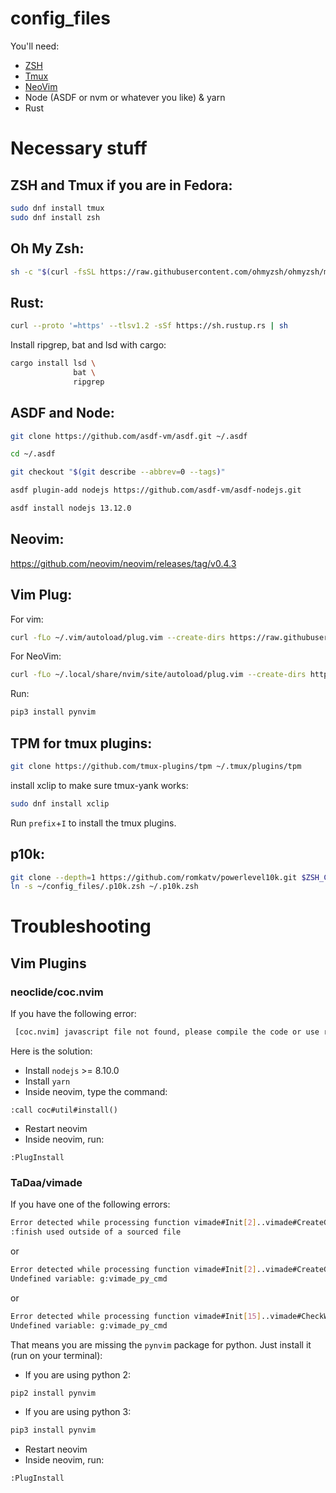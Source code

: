 # config_files

You'll need:
- [ZSH](https://www.zsh.org)
- [Tmux](https://github.com/tmux/tmux/wiki)
- [NeoVim](https://neovim.io/)
- Node (ASDF or nvm or whatever you like) & yarn
- Rust 


# Necessary stuff


## ZSH and Tmux if you are in Fedora:

```bash
sudo dnf install tmux
sudo dnf install zsh
```


## Oh My Zsh:

```bash
sh -c "$(curl -fsSL https://raw.githubusercontent.com/ohmyzsh/ohmyzsh/master/tools/install.sh)"
```

## Rust:
```bash
curl --proto '=https' --tlsv1.2 -sSf https://sh.rustup.rs | sh
```
Install ripgrep, bat and lsd with cargo:

```bash
cargo install lsd \
              bat \
              ripgrep
```

## ASDF and Node:

```bash
git clone https://github.com/asdf-vm/asdf.git ~/.asdf

cd ~/.asdf

git checkout "$(git describe --abbrev=0 --tags)"

asdf plugin-add nodejs https://github.com/asdf-vm/asdf-nodejs.git

asdf install nodejs 13.12.0
```
## Neovim:
https://github.com/neovim/neovim/releases/tag/v0.4.3

## Vim Plug:

For vim:
```bash
curl -fLo ~/.vim/autoload/plug.vim --create-dirs https://raw.githubusercontent.com/junegunn/vim-plug/master/plug.vim
```

For NeoVim:

```bash
curl -fLo ~/.local/share/nvim/site/autoload/plug.vim --create-dirs https://raw.githubusercontent.com/junegunn/vim-plug/master/plug.vim
```


Run:

```bash
pip3 install pynvim
```

## TPM for tmux plugins:

```bash
git clone https://github.com/tmux-plugins/tpm ~/.tmux/plugins/tpm
```

install xclip to make sure tmux-yank works:

```bash
sudo dnf install xclip
```
Run `prefix`+`I` to install the tmux plugins.


## p10k:

```bash
git clone --depth=1 https://github.com/romkatv/powerlevel10k.git $ZSH_CUSTOM/themes/powerlevel10k
ln -s ~/config_files/.p10k.zsh ~/.p10k.zsh
```


# Troubleshooting

## Vim Plugins
### neoclide/coc.nvim

If you have the following error:

```bash
 [coc.nvim] javascript file not found, please compile the code or use release branch.
```

Here is the solution:

* Install `nodejs` >= 8.10.0
* Install `yarn`
* Inside neovim, type the command:

 ```
 :call coc#util#install()
 ```
* Restart neovim
* Inside neovim, run:

```
:PlugInstall
```

### TaDaa/vimade
If you have one of the following errors:

```bash
Error detected while processing function vimade#Init[2]..vimade#CreateGlobals:
:finish used outside of a sourced file
```
or

```bash
Error detected while processing function vimade#Init[2]..vimade#CreateGlobals:
Undefined variable: g:vimade_py_cmd
```
or

```bash
Error detected while processing function vimade#Init[15]..vimade#CheckWindows:
Undefined variable: g:vimade_py_cmd
```

That means you are missing the `pynvim` package for python. Just install it (run on your terminal):

* If you are using python 2:

```bash
pip2 install pynvim
```

* If you are using python 3:

```bash
pip3 install pynvim
```

* Restart neovim
* Inside neovim, run:

```
:PlugInstall
```
